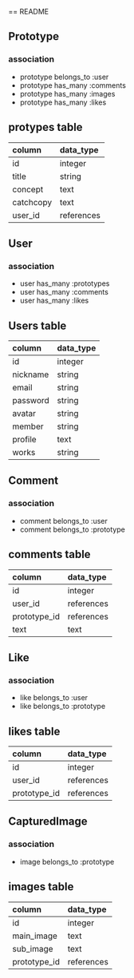 == README

## Prototype

### association
- prototype belongs_to :user <br>
- prototype has_many :comments <br>
- prototype has_many :images <br>
- prototype has_many :likes  <br>

## protypes table
|column|data_type|
|:--|:--|
|id|integer|
|title|string|
|concept|text|
|catchcopy|text|
|user_id|references|


## User

### association
- user has_many :prototypes <br>
- user has_many :comments <br>
- user has_many :likes <br>

## Users table
|column|data_type|
|:--|:--|
|id|integer|
|nickname|string|
|email|string|
|password|string|
|avatar|string|
|member|string|
|profile|text|
|works|string|

## Comment

### association
- comment belongs_to :user <br>
- comment belongs_to :prototype <br>

## comments table
|column|data_type|
|:--|:--|
|id|integer|
|user_id|references|
|prototype_id|references|
|text|text|


## Like

### association
- like belongs_to :user <br>
- like belongs_to :prototype <br>

## likes table
|column|data_type|
|:--|:--|
|id|integer|
|user_id|references|
|prototype_id|references|


## CapturedImage

### association
- image belongs_to :prototype <br>

## images table
|column|data_type|
|:--|:--|
|id|integer|
|main_image|text|
|sub_image|text|
|prototype_id|references|

